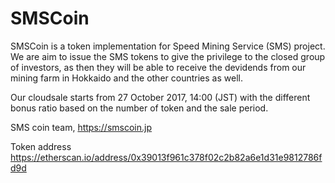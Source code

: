 # SMSCoin

SMSCoin is a token implementation for Speed Mining Service (SMS) project.
We are aim to issue the SMS tokens to give the privilege to the closed group of investors, as then they will be able to receive the devidends from our mining farm in Hokkaido and the other countries as well.

Our cloudsale starts from 27 October 2017, 14:00 (JST) with the different bonus ratio based on the number of token and the sale period.

SMS coin team,
https://smscoin.jp

Token address
https://etherscan.io/address/0x39013f961c378f02c2b82a6e1d31e9812786fd9d